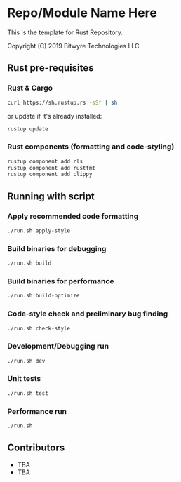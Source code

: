 # Repo/Module Name Here

This is the template for Rust Repository.

Copyright (C) 2019 Bitwyre Technologies LLC

## Rust pre-requisites

### Rust & Cargo

```bash
curl https://sh.rustup.rs -sSf | sh
```

or update if it's already installed:

```bash
rustup update
```

### Rust components (formatting and code-styling)

```bash
rustup component add rls
rustup component add rustfmt
rustup component add clippy
```

## Running with script

### Apply recommended code formatting

```bash
./run.sh apply-style
```

### Build binaries for debugging

```bash
./run.sh build
```

### Build binaries for performance

```bash
./run.sh build-optimize
```

### Code-style check and preliminary bug finding

```bash
./run.sh check-style
```

### Development/Debugging run

```bash
./run.sh dev
```

### Unit tests

```bash
./run.sh test
```

### Performance run

```bash
./run.sh
```

## Contributors

- TBA
- TBA
